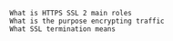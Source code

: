 
    What is HTTPS SSL 2 main roles
    What is the purpose encrypting traffic
    What SSL termination means
